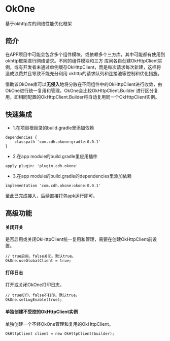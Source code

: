 # OkOne
基于okhttp库的网络性能优化框架

## 简介
在APP项目中可能会包含多个组件模块，或依赖多个三方库，其中可能都有使用到okhttp框架进行网络请求。不同的组件模块和三方
库间各自创建OkHttpClient实例，或有开发者未通过单例缓存OkHttpClient，而是每次请求每次新建，这样将造成浪费并且导致不能充分利用
okhttp的请求队列和连接池等控制和优化措施。

借助该OkOne库可以**无侵入**地将分散在不同组件中的OkHttpClient进行收敛，由OkOne进行统一复用和管理。OkOne会比较OkHttpClient.Builder
进行区分复用，即相同配置的OkHttpClient.Builder将自动复用同一个OkHttpClient实例。

## 快速集成

- 1.在项目根目录的build.gradle里添加依赖
```
dependencies {
    classpath 'com.cdh.okone:gradle:0.0.1'
}
```

- 2.在app module的build.gradle里应用插件
```
apply plugin: 'plugin.cdh.okone'
```

- 3.在app module的build.gradle的dependencies里添加依赖
```
implementation 'com.cdh.okone:okone:0.0.1'
```

至此已完成接入，后续直接打包apk运行即可。

## 高级功能
#### 关闭开关
是否启用或关闭OkHttpClient统一复用和管理，需要在创建OkHttpClient前设置。
```
// true启用，false关闭。默认true。
OkOne.useGlobalClient = true;
```

#### 打印日志
打开或关闭OkOne打印日志。
```
// true打印，false不打印。默认true。
OkOne.setLogEnable(true);
```

#### 单独创建不受控的OkHttpClient实例
单独创建一个不经OkOne管理和复用的OkHttpClient。
```
OkHttpClient client = new OkHttpClient(builder); 
```